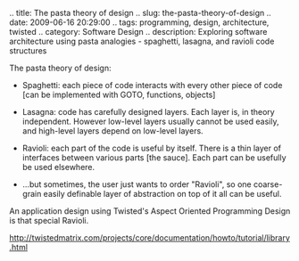 .. title: The pasta theory of design
.. slug: the-pasta-theory-of-design
.. date: 2009-06-16 20:29:00
.. tags: programming, design, architecture, twisted
.. category: Software Design
.. description: Exploring software architecture using pasta analogies - spaghetti, lasagna, and ravioli code structures

The pasta theory of design:

* Spaghetti: each piece of code interacts with every other piece of code [can be implemented with GOTO, functions, objects]

* Lasagna: code has carefully designed layers. Each layer is, in theory independent. However low-level layers usually cannot be used easily, and high-level layers depend on low-level layers.

* Ravioli: each part of the code is useful by itself. There is a thin layer of interfaces between various parts [the sauce]. Each part can be usefully be used elsewhere.

* ...but sometimes, the user just wants to order "Ravioli", so one coarse-grain easily definable layer of abstraction on top of it all can be useful.

An application design using Twisted's Aspect Oriented Programming Design is that special Ravioli.

http://twistedmatrix.com/projects/core/documentation/howto/tutorial/library.html
